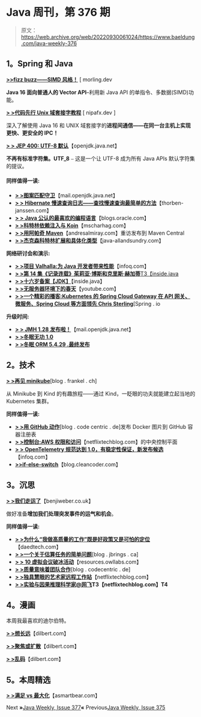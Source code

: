 # Java 周刊，第 376 期

> 原文：<https://web.archive.org/web/20220930061024/https://www.baeldung.com/java-weekly-376>

## 1。Spring 和 Java

[**>>fizz buzz——SIMD 风格！**](https://web.archive.org/web/20220529020509/https://www.morling.dev/blog/fizzbuzz-simd-style/) [ morling.dev

**Java 16 面向普通人的 Vector API**–利用新 Java API 的单指令、多数据(SIMD)功能。

[**> >代码先行 Unix 域套接字教程**](https://web.archive.org/web/20220529020509/https://nipafx.dev/java-unix-domain-sockets/) [ nipafx.dev ]

深入了解使用 Java 16 和 UNIX 域套接字的**进程间通信——在同一台主机上实现更快、更安全的 IPC！**

[**> > JEP 400: UTF-8 默认**](https://web.archive.org/web/20220529020509/https://openjdk.java.net/jeps/400)【openjdk.java.net】

**不再有标准字符集。UTF_8** `–` 这是一个让 UTF-8 成为所有 Java APIs 默认字符集的提议。

#### 同样值得一读:

*   [**> >图案匹配守卫**](https://web.archive.org/web/20220529020509/https://mail.openjdk.java.net/pipermail/amber-spec-experts/2021-March/002862.html)【mail.openjdk.java.net】
*   [**> > Hibernate 慢速查询日志——查找慢速查询最简单的方法**](https://web.archive.org/web/20220529020509/https://thorben-janssen.com/hibernate-slow-query-log/)【thorben-janssen.com】
*   [**> > Java 公认的最喜欢的编程语言**](https://web.archive.org/web/20220529020509/https://blogs.oracle.com/java/java-recognized-as-the-favorite-programming-language)【blogs.oracle.com】
*   [**> >科特林依赖注入与 Koin**](https://web.archive.org/web/20220529020509/https://www.mscharhag.com/kotlin/dependency-injection-koin)【mscharhag.com】
*   [**> >用阿帕奇 Maven**](https://web.archive.org/web/20220529020509/https://andresalmiray.com/revisiting-publication-to-maven-central-with-apache-maven/)【andresalmiray.com】重访发布到 Maven Central
*   [**> >杰克森科特林扩展和具体化类型**](https://web.archive.org/web/20220529020509/http://www.java-allandsundry.com/2021/03/jackon-kotlin-extension-and-reified.html)【java-allandsundry.com】

**网络研讨会和演示:**

*   [**> >项目 Valhalla:为 Java 开发者带来性能**](https://web.archive.org/web/20220529020509/https://www.infoq.com/presentations/valhalla-memory-density/)【infoq.com】
*   [**> >第 14 集《记录连载》茱莉亚·博斯和克里斯·赫加蒂**T3【inside.java](https://web.archive.org/web/20220529020509/https://inside.java/2021/03/08/podcast-014/)
*   [**> >十六岁备案【JDK】**](https://web.archive.org/web/20220529020509/https://inside.java/2021/03/11/video-for-the-records/)【inside.java】
*   [**> >无服务器环境下的春天**](https://web.archive.org/web/20220529020509/https://www.youtube.com/watch?v=7OySF8JqHMk)【youtube.com】
*   [**> >一个精彩的播客:Kubernetes 的 Spring Cloud Gateway 在 API 网关、微服务、Spring Cloud 等方面领先 Chris Sterling**](https://web.archive.org/web/20220529020509/https://spring.io/blog/2021/03/04/a-bootiful-podcast-spring-cloud-gateway-for-kubernetes-lead-chris-sterling-on-api-gateways-microservices-spring-cloud-and-more)[Spring . io

**升级时间:**

*   [**> > JMH 1.28 发布啦！**](https://web.archive.org/web/20220529020509/https://mail.openjdk.java.net/pipermail/jmh-dev/2021-March/003171.html)【mail.openjdk.java.net】
*   [**> >冬眠无功 1.0**](https://web.archive.org/web/20220529020509/https://in.relation.to/2021/03/08/hibernate-reactive-1/)
*   [**> >冬眠 ORM 5.4.29 .最终发布**](https://web.archive.org/web/20220529020509/https://in.relation.to/2021/03/03/hibernate-orm-5429-final-release/)

## 2。技术

[**> >再见 minikube**](https://web.archive.org/web/20220529020509/https://blog.frankel.ch/goodbye-minikube/)[blog . frankel . ch]

从 Minikube 到 Kind 的有趣旅程——通过 Kind，一眨眼的功夫就能建立起当地的 Kubernetes 集群。

**同样值得一读:**

*   [**> >用 GitHub 动作**](https://web.archive.org/web/20220529020509/https://blog.codecentric.de/en/2021/03/github-container-registry/)[blog . code centric . de]发布 Docker 图片到 GitHub 容器注册表
*   [**> >控制台:AWS 权限和访问**](https://web.archive.org/web/20220529020509/https://netflixtechblog.com/consoleme-a-central-control-plane-for-aws-permissions-and-access-fd09afdd60a8)【netflixtechblog.com】的中央控制平面
*   [**> > OpenTelemetry 规范达到 1.0，有稳定性保证，新发布候选**](https://web.archive.org/web/20220529020509/https://www.infoq.com/news/2021/03/opentelemetry-spec-1-0/)【infoq.com】
*   [**>>if-else-switch**](https://web.archive.org/web/20220529020509/http://blog.cleancoder.com/uncle-bob/2021/03/06/ifElseSwitch.html)【blog.cleancoder.com】

## 3。沉思

[**> >我们走运了**](https://web.archive.org/web/20220529020509/https://benjiweber.co.uk/blog/2021/03/07/we-got-lucky/)【benjiweber.co.uk】

做好准备**增加我们处理突发事件的运气和机会**。

**同样值得一读:**

*   [**> >为什么“我做高质量的工作”既是好政策又是可怕的定位**](https://web.archive.org/web/20220529020509/https://daedtech.com/why-i-do-high-quality-work-is-both-good-policy-and-terrible-positioning/)【daedtech.com】
*   [**> >一个关于估算任务的简单问题**](https://web.archive.org/web/20220529020509/https://blog.jbrains.ca/permalink/a-simple-question-to-ask-about-estimating-tasks)[blog . jbrings . ca]
*   [**> > 10 虚拟会议破冰活动**](https://web.archive.org/web/20220529020509/https://resources.owllabs.com/blog/ice-breakers)【resources.owllabs.com】
*   [**> >质量意味着团队合作**](https://web.archive.org/web/20220529020509/https://blog.codecentric.de/en/2021/03/quality-means-teamwork/)[blog . codecentric . de]
*   [**> >独具慧眼的艺术家远程工作站**](https://web.archive.org/web/20220529020509/https://netflixtechblog.com/remote-workstations-for-the-discerning-artists-8155a8fbd190)【netflixtechblog.com】
*   **[> >实验与因果推理科学家@网飞](https://web.archive.org/web/20220529020509/https://netflixtechblog.com/a-day-in-the-life-of-an-experimentation-and-causal-inference-scientist-netflix-388edfb77d21)T3【netflixtechblog.com】T4**

## 4。漫画

本周我最喜欢的迪尔伯特。

[**> >想长远**](https://web.archive.org/web/20220529020509/https://dilbert.com/strip/2021-03-05)【dilbert.com】

[**> >聚焦或扩散**](https://web.archive.org/web/20220529020509/https://dilbert.com/strip/2021-03-06)【dilbert.com】

[**> >乱码**](https://web.archive.org/web/20220529020509/https://dilbert.com/strip/2021-03-09)【dilbert.com】

## 5。本周精选

[**> >满足 vs 最大化**](https://web.archive.org/web/20220529020509/https://blog.asmartbear.com/maximizing.html)【asmartbear.com】

Next **»**[Java Weekly, Issue 377](/web/20220529020509/https://www.baeldung.com/java-weekly-377)**«** Previous[Java Weekly, Issue 375](/web/20220529020509/https://www.baeldung.com/java-weekly-375)